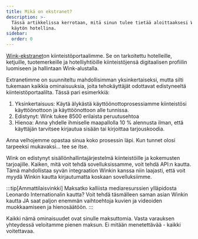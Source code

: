 ```yaml
---
title: Mikä on ekstranet?
description: >-
  Tässä artikkelissa kerrotaan, mitä sinun tulee tietää aloittaaksesi Winkin
  käytön hotellina.
sidebar:
  order: 0
---
```

[Wink-ekstranet](https://extranet.wink.travel)on kiinteistöportaalimme. Se on tarkoitettu hotelleille, ketjuille, tuotemerkeille ja hotelliyhtiöille kiinteistöjensä digitaalisen profiilin luomiseen ja hallintaan Wink-alustalla.

Extranetimme on suunniteltu mahdollisimman yksinkertaiseksi, mutta silti tukemaan kaikkia ominaisuuksia, joita tehokäyttäjät odottavat edistyneeltä kiinteistöportaalilta. Tässä pari esimerkkiä:

1. Yksinkertaisuus: Käytä älykästä käyttöönottoprosessiamme kiinteistösi käyttöönottoon ja käyttöönottoon alle tunnissa.
2. Edistynyt: Wink tukee 8500 erilaista peruutusehtoa
3. Hienoa: Anna yhdelle ihmiselle maapallolla 10 % alennusta ilman, että käyttäjän tarvitsee kirjautua sisään tai kirjoittaa tarjouskoodia.

Anna velhojemme opastaa sinua koko prosessin läpi. Kun tunnet olosi tarpeeksi mukavaksi... tee se itse.

Wink on edistynyt sisällönhallintajärjestelmä kiinteistöille ja kokemusten tarjoajille. Kaiken, mitä voit tehdä sovelluksissamme, voit tehdä API:n kautta. Tämä mahdollistaa syvän integraation Winkin kanssa niin laajasti, että voit myydä Winkin kautta kirjautumatta koskaan sovelluksiimme.

:::tip\[Ammattilaisvinkki]
Maksatko kalliista mediaresurssien ylläpidosta Leonardo Internationalin kautta? Voit tehdä täsmälleen saman asian Winkin kautta JA saat paljon enemmän vaihtoehtoja kuvien ja videoiden muokkaamiseen ja hienosäätöön.
:::

Kaikki nämä ominaisuudet ovat sinulle maksuttomia. Vasta varauksen yhteydessä veloitamme pienen maksun. Ei mitään menetettävää - kaikki voitettavaa.

